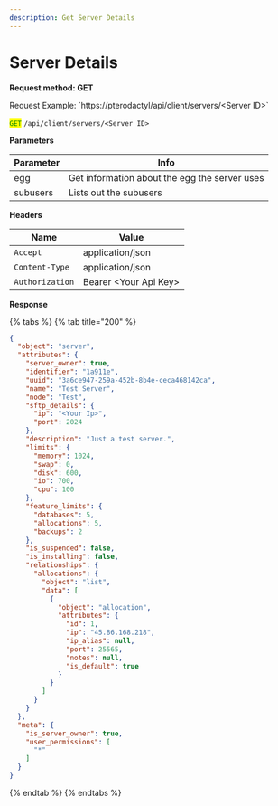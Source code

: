 ```yaml
---
description: Get Server Details
---
```


# Server Details

**Request method: GET**

Request Example: \`https://pterodactyl/api/client/servers/\<Server ID>\`

<mark style="color:green;">`GET`</mark> `/api/client/servers/<Server ID>`

**Parameters**

| Parameter | Info                                          |
| --------- | --------------------------------------------- |
| egg       | Get information about the egg the server uses |
| subusers  | Lists out the subusers                        |

**Headers**

| Name            | Value                  |
| --------------- | ---------------------- |
| `Accept`        | application/json       |
| `Content-Type`  | application/json       |
| `Authorization` | Bearer \<Your Api Key> |

**Response**

{% tabs %}
{% tab title="200" %}
```json
{
  "object": "server",
  "attributes": {
    "server_owner": true,
    "identifier": "1a911e",
    "uuid": "3a6ce947-259a-452b-8b4e-ceca468142ca",
    "name": "Test Server",
    "node": "Test",
    "sftp_details": {
      "ip": "<Your Ip>",
      "port": 2024
    },
    "description": "Just a test server.",
    "limits": {
      "memory": 1024,
      "swap": 0,
      "disk": 600,
      "io": 700,
      "cpu": 100
    },
    "feature_limits": {
      "databases": 5,
      "allocations": 5,
      "backups": 2
    },
    "is_suspended": false,
    "is_installing": false,
    "relationships": {
      "allocations": {
        "object": "list",
        "data": [
          {
            "object": "allocation",
            "attributes": {
              "id": 1,
              "ip": "45.86.168.218",
              "ip_alias": null,
              "port": 25565,
              "notes": null,
              "is_default": true
            }
          }
        ]
      }
    }
  },
  "meta": {
    "is_server_owner": true,
    "user_permissions": [
      "*"
    ]
  }
}
```
{% endtab %}
{% endtabs %}
